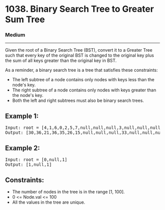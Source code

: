 # 1038. Binary Search Tree to Greater Sum Tree

### Medium

---

Given the root of a Binary Search Tree (BST), convert it to a Greater Tree such that every key of the original BST is changed to the original key plus the sum of all keys greater than the original key in BST.

As a reminder, a binary search tree is a tree that satisfies these constraints:

- The left subtree of a node contains only nodes with keys less than the node's key.
- The right subtree of a node contains only nodes with keys greater than the node's key.
- Both the left and right subtrees must also be binary search trees.

## Example 1:

<pre>
Input: root = [4,1,6,0,2,5,7,null,null,null,3,null,null,null,8]
Output: [30,36,21,36,35,26,15,null,null,null,33,null,null,null,8]
</pre>

## Example 2:

<pre>
Input: root = [0,null,1]
Output: [1,null,1]
</pre>

## Constraints:

- The number of nodes in the tree is in the range [1, 100].
- 0 <= Node.val <= 100
- All the values in the tree are unique.
